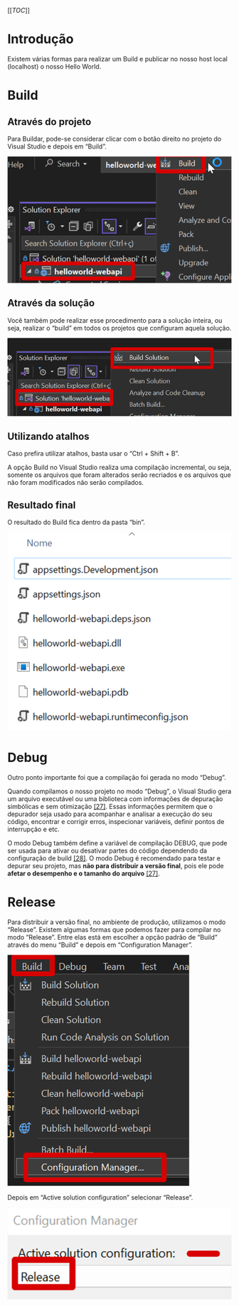 [[_TOC_]]

# Introdução

Existem várias formas para realizar um Build e publicar no nosso host local (localhost) o nosso Hello World.  

# Build

## Através do projeto

Para Buildar, pode-se considerar clicar com o botão direito no projeto do Visual Studio e depois em “Build”.

![image.png](/.attachments/image-e1b1f875-6229-40f6-bfe8-96b8f8f42e67.png)

## Através da solução

Você também pode realizar esse procedimento para a solução inteira, ou seja, realizar o “build” em todos os projetos que configuram aquela solução.

![image.png](/.attachments/image-8568b520-2ab5-45d2-8d4a-9f83d9e625eb.png)

## Utilizando atalhos
      
Caso prefira utilizar atalhos, basta usar o “Ctrl + Shift + B”.

A opção Build no Visual Studio realiza uma compilação incremental, ou seja, somente os arquivos que foram alterados serão recriados e os arquivos que não foram modificados não serão compilados.

## Resultado final
O resultado do Build fica dentro da pasta “bin”.

![image.png](/.attachments/image-72eb0b72-b811-4b33-bcd7-1b0800ace0fb.png)

# Debug

Outro ponto importante foi que a compilação foi gerada no modo “Debug”.
      
Quando compilamos o nosso projeto no modo “Debug”, o Visual Studio gera um arquivo executável ou uma biblioteca com informações de depuração simbólicas e sem otimização [[27]](/Advanced-Business-Development-with-.NET/1º-Semestre/Aula-02-%2D-IDE-Visual-Studio,-Primeiro-Programa-em-Csharp/Referências). Essas informações permitem que o depurador seja usado para acompanhar e analisar a execução do seu código, encontrar e corrigir erros, inspecionar variáveis, definir pontos de interrupção e etc.

O modo Debug também define a variável de compilação DEBUG, que pode ser usada para ativar ou desativar partes do código dependendo da configuração de build [[28]](/Advanced-Business-Development-with-.NET/1º-Semestre/Aula-02-%2D-IDE-Visual-Studio,-Primeiro-Programa-em-Csharp/Referências). O modo Debug é recomendado para testar e depurar seu projeto, mas **não para distribuir a versão final**, pois ele pode **afetar o desempenho e o tamanho do arquivo** [[27]](/Advanced-Business-Development-with-.NET/1º-Semestre/Aula-02-%2D-IDE-Visual-Studio,-Primeiro-Programa-em-Csharp/Referências).

# Release

Para distribuir a versão final, no ambiente de produção, utilizamos o modo “Release”.
Existem algumas formas que podemos fazer para compilar no modo “Release”. Entre elas está em escolher a opção padrão de “Build” através do menu “Build” e depois em “Configuration Manager”.

![image.png](/.attachments/image-459f86e2-e85c-4cdc-a3d8-7a320d90d9f1.png)

Depois em “Active solution configuration” selecionar “Release”.

![image.png](/.attachments/image-b3249ef4-1920-4833-97e7-940916b7f406.png)

